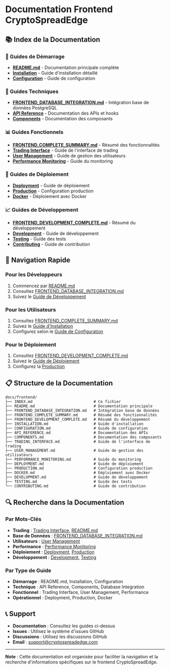 # Documentation Frontend CryptoSpreadEdge

## 📚 Index de la Documentation

### 🚀 Guides de Démarrage
- **[README.md](README.md)** - Documentation principale complète
- **[Installation](INSTALLATION.md)** - Guide d'installation détaillé
- **[Configuration](CONFIGURATION.md)** - Guide de configuration

### 🔧 Guides Techniques
- **[FRONTEND_DATABASE_INTEGRATION.md](FRONTEND_DATABASE_INTEGRATION.md)** - Intégration base de données PostgreSQL
- **[API Reference](API_REFERENCE.md)** - Documentation des APIs et hooks
- **[Components](COMPONENTS.md)** - Documentation des composants

### 📊 Guides Fonctionnels
- **[FRONTEND_COMPLETE_SUMMARY.md](FRONTEND_COMPLETE_SUMMARY.md)** - Résumé des fonctionnalités
- **[Trading Interface](TRADING_INTERFACE.md)** - Guide de l'interface de trading
- **[User Management](USER_MANAGEMENT.md)** - Guide de gestion des utilisateurs
- **[Performance Monitoring](PERFORMANCE_MONITORING.md)** - Guide du monitoring

### 🚀 Guides de Déploiement
- **[Deployment](DEPLOYMENT.md)** - Guide de déploiement
- **[Production](PRODUCTION.md)** - Configuration production
- **[Docker](DOCKER.md)** - Déploiement avec Docker

### 📈 Guides de Développement
- **[FRONTEND_DEVELOPMENT_COMPLETE.md](FRONTEND_DEVELOPMENT_COMPLETE.md)** - Résumé du développement
- **[Development](DEVELOPMENT.md)** - Guide de développement
- **[Testing](TESTING.md)** - Guide des tests
- **[Contributing](CONTRIBUTING.md)** - Guide de contribution

## 🎯 Navigation Rapide

### Pour les Développeurs
1. Commencez par [README.md](README.md)
2. Consultez [FRONTEND_DATABASE_INTEGRATION.md](FRONTEND_DATABASE_INTEGRATION.md)
3. Suivez le [Guide de Développement](DEVELOPMENT.md)

### Pour les Utilisateurs
1. Consultez [FRONTEND_COMPLETE_SUMMARY.md](FRONTEND_COMPLETE_SUMMARY.md)
2. Suivez le [Guide d'Installation](INSTALLATION.md)
3. Configurez selon le [Guide de Configuration](CONFIGURATION.md)

### Pour le Déploiement
1. Consultez [FRONTEND_DEVELOPMENT_COMPLETE.md](FRONTEND_DEVELOPMENT_COMPLETE.md)
2. Suivez le [Guide de Déploiement](DEPLOYMENT.md)
3. Configurez la [Production](PRODUCTION.md)

## 📋 Structure de la Documentation

```
docs/frontend/
├── INDEX.md                           # Ce fichier
├── README.md                          # Documentation principale
├── FRONTEND_DATABASE_INTEGRATION.md   # Intégration base de données
├── FRONTEND_COMPLETE_SUMMARY.md       # Résumé des fonctionnalités
├── FRONTEND_DEVELOPMENT_COMPLETE.md   # Résumé du développement
├── INSTALLATION.md                    # Guide d'installation
├── CONFIGURATION.md                   # Guide de configuration
├── API_REFERENCE.md                   # Documentation des APIs
├── COMPONENTS.md                      # Documentation des composants
├── TRADING_INTERFACE.md               # Guide de l'interface de trading
├── USER_MANAGEMENT.md                 # Guide de gestion des utilisateurs
├── PERFORMANCE_MONITORING.md          # Guide du monitoring
├── DEPLOYMENT.md                      # Guide de déploiement
├── PRODUCTION.md                      # Configuration production
├── DOCKER.md                          # Déploiement avec Docker
├── DEVELOPMENT.md                     # Guide de développement
├── TESTING.md                         # Guide des tests
└── CONTRIBUTING.md                    # Guide de contribution
```

## 🔍 Recherche dans la Documentation

### Par Mots-Clés
- **Trading** : [Trading Interface](TRADING_INTERFACE.md), [README.md](README.md)
- **Base de Données** : [FRONTEND_DATABASE_INTEGRATION.md](FRONTEND_DATABASE_INTEGRATION.md)
- **Utilisateurs** : [User Management](USER_MANAGEMENT.md)
- **Performance** : [Performance Monitoring](PERFORMANCE_MONITORING.md)
- **Déploiement** : [Deployment](DEPLOYMENT.md), [Production](PRODUCTION.md)
- **Développement** : [Development](DEVELOPMENT.md), [Testing](TESTING.md)

### Par Type de Guide
- **Démarrage** : README.md, Installation, Configuration
- **Technique** : API Reference, Components, Database Integration
- **Fonctionnel** : Trading Interface, User Management, Performance
- **Opérationnel** : Deployment, Production, Docker

## 📞 Support

- **Documentation** : Consultez les guides ci-dessus
- **Issues** : Utilisez le système d'issues GitHub
- **Discussions** : Utilisez les discussions GitHub
- **Email** : support@cryptospreadedge.com

---

**Note** : Cette documentation est organisée pour faciliter la navigation et la recherche d'informations spécifiques sur le frontend CryptoSpreadEdge.